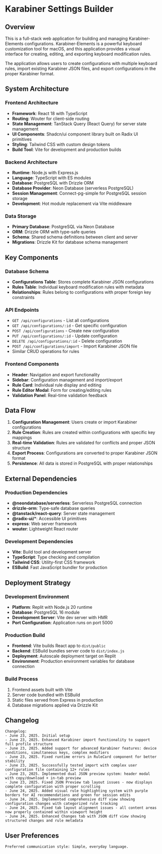 # Karabiner Settings Builder

## Overview

This is a full-stack web application for building and managing Karabiner-Elements configurations. Karabiner-Elements is a powerful keyboard customization tool for macOS, and this application provides a visual interface for creating, editing, and exporting keyboard modification rules.

The application allows users to create configurations with multiple keyboard rules, import existing Karabiner JSON files, and export configurations in the proper Karabiner format.

## System Architecture

### Frontend Architecture
- **Framework**: React 18 with TypeScript
- **Routing**: Wouter for client-side routing
- **State Management**: TanStack Query (React Query) for server state management
- **UI Components**: Shadcn/ui component library built on Radix UI primitives
- **Styling**: Tailwind CSS with custom design tokens
- **Build Tool**: Vite for development and production builds

### Backend Architecture
- **Runtime**: Node.js with Express.js
- **Language**: TypeScript with ES modules
- **Database**: PostgreSQL with Drizzle ORM
- **Database Provider**: Neon Database (serverless PostgreSQL)
- **Session Management**: Connect-pg-simple for PostgreSQL session storage
- **Development**: Hot module replacement via Vite middleware

### Data Storage
- **Primary Database**: PostgreSQL via Neon Database
- **ORM**: Drizzle ORM with type-safe queries
- **Schema**: Shared schema definitions between client and server
- **Migrations**: Drizzle Kit for database schema management

## Key Components

### Database Schema
- **Configurations Table**: Stores complete Karabiner JSON configurations
- **Rules Table**: Individual keyboard modification rules with metadata
- **Relationships**: Rules belong to configurations with proper foreign key constraints

### API Endpoints
- `GET /api/configurations` - List all configurations
- `GET /api/configurations/:id` - Get specific configuration
- `POST /api/configurations` - Create new configuration
- `PUT /api/configurations/:id` - Update configuration
- `DELETE /api/configurations/:id` - Delete configuration
- `POST /api/configurations/import` - Import Karabiner JSON file
- Similar CRUD operations for rules

### Frontend Components
- **Header**: Navigation and export functionality
- **Sidebar**: Configuration management and import/export
- **Rule Card**: Individual rule display and editing
- **Rule Editor Modal**: Form for creating/editing rules
- **Validation Panel**: Real-time validation feedback

## Data Flow

1. **Configuration Management**: Users create or import Karabiner configurations
2. **Rule Creation**: Rules are created within configurations with specific key mappings
3. **Real-time Validation**: Rules are validated for conflicts and proper JSON structure
4. **Export Process**: Configurations are converted to proper Karabiner JSON format
5. **Persistence**: All data is stored in PostgreSQL with proper relationships

## External Dependencies

### Production Dependencies
- **@neondatabase/serverless**: Serverless PostgreSQL connection
- **drizzle-orm**: Type-safe database queries
- **@tanstack/react-query**: Server state management
- **@radix-ui/***: Accessible UI primitives
- **express**: Web server framework
- **wouter**: Lightweight React router

### Development Dependencies
- **Vite**: Build tool and development server
- **TypeScript**: Type checking and compilation
- **Tailwind CSS**: Utility-first CSS framework
- **ESBuild**: Fast JavaScript bundler for production

## Deployment Strategy

### Development Environment
- **Platform**: Replit with Node.js 20 runtime
- **Database**: PostgreSQL 16 module
- **Development Server**: Vite dev server with HMR
- **Port Configuration**: Application runs on port 5000

### Production Build
- **Frontend**: Vite builds React app to `dist/public`
- **Backend**: ESBuild bundles server code to `dist/index.js`
- **Deployment**: Autoscale deployment target on Replit
- **Environment**: Production environment variables for database connection

### Build Process
1. Frontend assets built with Vite
2. Server code bundled with ESBuild
3. Static files served from Express in production
4. Database migrations applied via Drizzle Kit

## Changelog

```
Changelog:
- June 23, 2025. Initial setup
- June 23, 2025. Enhanced Karabiner import functionality to support full profile structure
- June 23, 2025. Added support for advanced Karabiner features: device conditions, simultaneous keys, complex modifiers
- June 23, 2025. Fixed runtime errors in RuleCard component for better stability
- June 23, 2025. Successfully tested import with complex user configuration file containing 12+ rules
- June 23, 2025. Implemented dual JSON preview system: header modal with copy/download + in-tab preview
- June 23, 2025. Fixed JSON Preview tab layout issues - now displays complete configuration with proper scrolling
- June 24, 2025. Added visual rule highlighting system with purple borders for AI recommendations and green for session edits
- June 24, 2025. Implemented comprehensive diff view showing configuration changes with categorized rule tracking
- June 24, 2025. Fixed tab layout alignment issues - all content areas now properly contained within viewport height
- June 24, 2025. Enhanced Changes tab with JSON diff view showing structured changes and rule metadata
```

## User Preferences

```
Preferred communication style: Simple, everyday language.
```